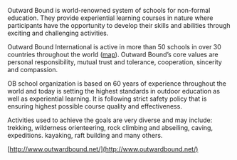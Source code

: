 Outward Bound is world-renowned system of schools for non-formal education. They provide experiential learning courses in nature where participants have the opportunity to develop their skills and abilities through exciting and challenging activities.

Outward Bound International is active in more than 50 schools in over 30 countries throughout the world ([map](http://www.outwardbound.net/locations/index.html)). Outward Bound’s core values are personal responsibility, mutual trust and tolerance, cooperation, sincerity and compassion.

OB school organization is based on 60 years of experience throughout the world and today is setting the highest standards in outdoor education as well as experiential learning. It is following strict safety policy that is ensuring highest possible course quality and effectiveness.

Activities used to achieve the goals are very diverse and may include: trekking, wilderness orienteering, rock climbing and abseiling, caving, expeditions. kayaking, raft building and many others.

[http://www.outwardbound.net/](http://www.outwardbound.net/)
